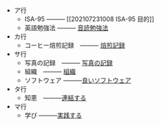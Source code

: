 * ア行
	* ISA-95 ——— [[202107231008 ISA-95 目的]]
	*  英語勉強法 ——— [音読勉強法](202105051536%20%E8%8B%B1%E8%AA%9E%E5%8B%89%E5%BC%B7%E6%B3%95.md)
* カ行
    * コーヒー焙煎記録　——— [焙煎記録](202104171756%20%E3%82%B3%E3%83%BC%E3%83%92%E3%83%BC%E7%84%99%E7%85%8E%E8%A8%98%E9%8C%B2.md)
* サ行
    * 写真の記録　——— [写真の記録](202105081639%20%E5%86%99%E7%9C%9F%E3%81%AE%E8%A8%98%E9%8C%B2.md)
    * 組織　——— [組織](202105040659%20%E6%98%8E%E7%A2%BA%E3%81%AA%E3%83%93%E3%82%B8%E3%83%A7%E3%83%B3%E3%82%92%E6%8C%81%E3%81%A4.md)
    * ソフトウェア ———[良いソフトウェア](202104171541%20%E8%89%AF%E3%81%84%E3%82%BD%E3%83%95%E3%83%88%E3%82%A6%E3%82%A7%E3%82%A2%E3%82%B3%E3%83%BC%E3%83%89%E3%81%A8%E3%81%AF.md)
* タ行
    * 知恵　———[連結する](202104171531%20%E9%9B%86%E3%82%81%E3%82%8B%E3%81%AE%E3%81%A7%E3%81%AF%E3%81%AA%E3%81%8F%E9%80%A3%E7%B5%90%E3%81%99%E3%82%8B.md)
* マ行
    * 学び  ———[実践する](202104171520%20%E5%AD%A6%E3%81%B3%E3%82%92%E6%9C%AC%E5%BD%93%E3%81%AE%E3%82%82%E3%81%AE%E3%81%AB%E3%81%99%E3%82%8B.md)

